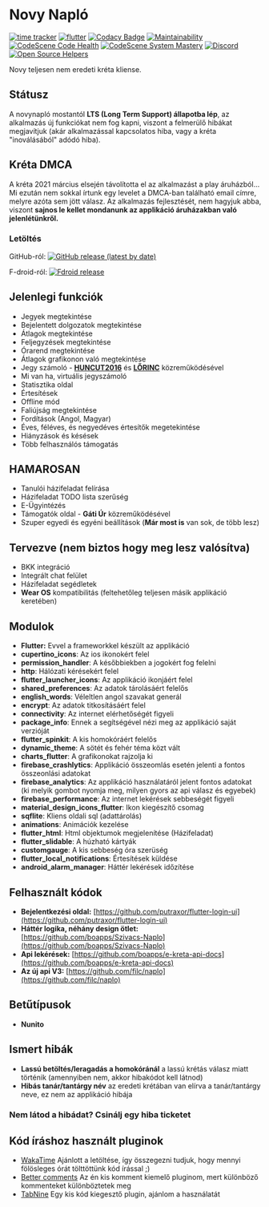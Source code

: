 # Novy Napló

[![time tracker](https://wakatime.com/badge/github/NovySoft/novyNaplo.svg)](https://wakatime.com/badge/github/NovySoft/novyNaplo)
[![flutter](https://github.com/NovySoft/novyNaplo/workflows/flutter/badge.svg)](https://github.com/NovySoft/novyNaplo/actions)
[![Codacy Badge](https://app.codacy.com/project/badge/Grade/0fadb7414f4d4ba4a4975b9362d7ebb7)](https://www.codacy.com/gh/NovySoft/novyNaplo/dashboard?utm_source=github.com&amp;utm_medium=referral&amp;utm_content=NovySoft/novyNaplo&amp;utm_campaign=Badge_Grade)
[![Maintainability](https://api.codeclimate.com/v1/badges/48e75a94f1484016fa8a/maintainability)](https://codeclimate.com/github/NovySoft/novyNaplo/maintainability)
[![CodeScene Code Health](https://codescene.io/projects/11066/status-badges/code-health)](https://codescene.io/projects/11066)
[![CodeScene System Mastery](https://codescene.io/projects/11066/status-badges/system-mastery)](https://codescene.io/projects/11066)
[![Discord](https://img.shields.io/discord/737612284389621845.svg?label=&logo=discord&logoColor=ffffff&color=7389D8&labelColor=6A7EC2)](https://discord.gg/TJYpV2E)
[![Open Source Helpers](https://www.codetriage.com/novysoft/novynaplo/badges/users.svg)](https://www.codetriage.com/novysoft/novynaplo)


Novy teljesen nem eredeti kréta kliense.

## **Státusz**

A novynapló mostantól **LTS (Long Term Support) állapotba lép**, az alkalmazás új funkciókat nem fog kapni, viszont a felmerülő hibákat megjavítjuk (akár alkalmazással kapcsolatos hiba, vagy a kréta "inoválásából" adódó hiba).

## Kréta DMCA

A kréta 2021 március elsején távolította el az alkalmazást a play áruházból... Mi ezután nem sokkal írtunk egy levelet a DMCA-ban található email címre, melyre azóta sem jött válasz. Az alkalmazás fejlesztését, nem hagyjuk abba, viszont **sajnos le kellet mondanunk az applikáció áruházakban való jelenlétünkről.**

### Letöltés

GitHub-ról: [![GitHub release (latest by date)](https://img.shields.io/github/downloads/NovySoft/NovyNaplo/latest/total)](https://github.com/NovySoft/novyNaplo/releases/latest)

F-droid-ról: [![Fdroid release](https://img.shields.io/badge/F--droid-latest-brightgreen)](https://fdroid.novy.software/)

## Jelenlegi funkciók

- Jegyek megtekintése
- Bejelentett dolgozatok megtekintése
- Átlagok megtekintése
- Feljegyzések megtekintése
- Órarend megtekintése
- Átlagok grafikonon való megtekintése
- Jegy számoló - **[HUNCUT2016](https://github.com/huncut2016)** és **[LŐRINC](https://github.com/lordlorinc)** közreműködésével
- Mi van ha, virtuális jegyszámoló
- Statisztika oldal
- Értesítések
- Offline mód
- Faliújság megtekintése
- Fordítások (Angol, Magyar)
- Éves, féléves, és negyedéves értesítők megetekintése
- Hiányzások és késések
- Több felhasználós támogatás

## **HAMAROSAN**

- Tanulói házifeladat felírása
- Házifeladat TODO lista szerűség
- E-Ügyintézés
- Támogatók oldal - **Gáti Úr** közreműködésével
- Szuper egyedi és egyéni beállítások (**Már most is** van sok, de több lesz)

## Tervezve **(nem biztos hogy meg lesz valósítva)**

- BKK integráció
- Integrált chat felület
- Házifeladat segédletek
- **Wear OS** kompatibilitás (feltehetőleg teljesen másik applikáció keretében)

## Modulok

- **Flutter:** Evvel a frameworkkel készült az applikáció
- **cupertino_icons**: Az ios ikonokért felel
- **permission_handler**: A későbbiekben a jogokért fog felelni
- **http**: Hálózati kérésekért felel
- **flutter_launcher_icons**: Az applikáció ikonjáért felel
- **shared_preferences**: Az adatok tárolásáért felelős
- **english_words**: Véleltlen angol szavakat generál
- **encrypt**: Az adatok titkosításáért felel
- **connectivity**: Az internet elérhetőségét figyeli
- **package_info**: Ennek a segítségével nézi meg az applikáció saját verzióját
- **flutter_spinkit**: A kis homokóráért felelős
- **dynamic_theme**: A sötét és fehér téma közt vált
- **charts_flutter**: A grafikonokat rajzolja ki
- **firebase_crashlytics**: Applikáció összeomlás esetén jelenti a fontos összeonlási adatokat
- **firebase_analytics**: Az applikáció használatáról jelent fontos adatokat (ki melyik gombot nyomja meg, milyen gyors az api válasz és egyebek)
- **firebase_performance**: Az internet lekérések sebbeségét figyeli
- **material_design_icons_flutter**: Ikon kiegészítő csomag
- **sqflite**: Kliens oldali sql (adattárolás)
- **animations**: Animációk kezelése
- **flutter_html**: Html objektumok megjelenítése (Házifeladat)
- **flutter_slidable**: A húzható kártyák
- **customgauge**: A kis sebbeség óra szerüség
- **flutter_local_notifications**: Értesítések küldése
- **android_alarm_manager**: Háttér lekérések időzítése

## Felhasznált kódok

- **Bejelentkezési oldal:** [https://github.com/putraxor/flutter-login-ui](https://github.com/putraxor/flutter-login-ui)
- **Háttér logika, néhány design ötlet:** [https://github.com/boapps/Szivacs-Naplo](https://github.com/boapps/Szivacs-Naplo)
- **Api lekérések:** [https://github.com/boapps/e-kreta-api-docs](https://github.com/boapps/e-kreta-api-docs)
- **Az új api V3:** [https://github.com/filc/naplo](https://github.com/filc/naplo)

## Betűtípusok

- **Nunito**

## Ismert hibák

- **Lassú betöltés/leragadás a homokóránál** a lassú krétás válasz miatt történik (amennyiben nem, akkor hibakódot kell látnod)
- **Hibás tanár/tantárgy név** az eredeti krétában van elírva a tanár/tantárgy neve, ez nem az applikáció hibája

### Nem látod a hibádat? Csinálj egy hiba ticketet

## Kód íráshoz használt pluginok

- [WakaTime](https://wakatime.com/) Ajánlott a letöltése, így összegezni tudjuk, hogy mennyi fölösleges órát tölttöttünk kód írással ;)
- [Better comments](https://marketplace.visualstudio.com/items?itemName=aaron-bond.better-comments) Az én kis komment kiemelő pluginom, mert különböző kommenteket különböztetek meg
- [TabNine](https://marketplace.visualstudio.com/items?itemName=TabNine.tabnine-vscode) Egy kis kód kiegesztő plugin, ajánlom a használatát
